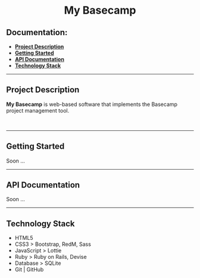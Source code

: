 <h1 align="center">My Basecamp</h1>

<h2>Documentation:</h2>
<ul>
  <li><a href="#project-description"><b>Project Description</b></a></li>
  <li><a href="#getting-started"><b>Getting Started</b></a></li>
  <li><a href="#api-documentation"><b>API Documentation</b></a></li>
  <li><a href="#technology-stack"><b>Technology Stack</b></a></li>
</ul>
<hr>

<!--Project Description-->
<div>
  <h2>Project Description</h2>
  <p><b>My Basecamp</b> is web-based software that implements the Basecamp project management tool.</p><br>
</div>
<hr>

<!--Getting Started-->
<div>
  <h2>Getting Started</h2>
  <p>Soon ...</p>
</div>
<hr>

<!--API Documentation-->
<div>
  <h2>API Documentation</h2>
  <p>Soon ...</p>
</div>
<hr>

<!--Technology Stack-->
<div>
  <h2>Technology Stack</h2>
  <ul> 
    <li>HTML5</li>
    <li>CSS3 > Bootstrap, RedM, Sass</li>
    <li>JavaScript > Lottie</li>
    <li>Ruby > Ruby on Rails, Devise</li>
    <li>Database > SQLite</li>
    <li>Git | GitHub</li>
  </ul>
</div>
